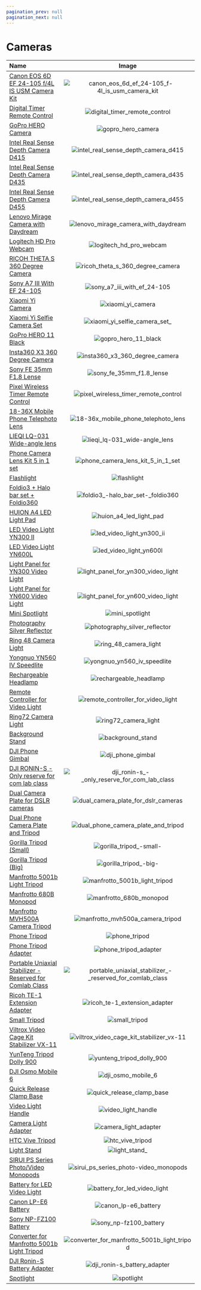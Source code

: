 ```yaml
---
pagination_prev: null
pagination_next: null
---
```


# Cameras

| Name | Image |
| :--- | :---: |
| [Canon EOS 6D EF 24-105 f/4L IS USM Camera Kit](./canon_eos_6d_ef_24-105_f-4l_is_usm_camera_kit) | ![canon_eos_6d_ef_24-105_f-4l_is_usm_camera_kit](/img/cameras/canon_eos_6d_ef_24-105_f-4l_is_usm_camera_kit.png) |
| [Digital Timer Remote Control](./digital_timer_remote_control) | ![digital_timer_remote_control](/img/cameras/digital_timer_remote_control.png) |
| [GoPro HERO Camera](./gopro_hero_camera) | ![gopro_hero_camera](/img/cameras/gopro_hero_camera.png) |
| [Intel Real Sense Depth Camera D415](./intel_real_sense_depth_camera_d415) | ![intel_real_sense_depth_camera_d415](/img/cameras/intel_real_sense_depth_camera_d415.png) |
| [Intel Real Sense Depth Camera D435](./intel_real_sense_depth_camera_d435) | ![intel_real_sense_depth_camera_d435](/img/cameras/intel_real_sense_depth_camera_d435.png) |
| [Intel Real Sense Depth Camera D455](./intel_real_sense_depth_camera_d455) | ![intel_real_sense_depth_camera_d455](/img/cameras/intel_real_sense_depth_camera_d455.png) |
| [Lenovo Mirage Camera with Daydream](./lenovo_mirage_camera_with_daydream) | ![lenovo_mirage_camera_with_daydream](/img/cameras/lenovo_mirage_camera_with_daydream.png) |
| [Logitech HD Pro Webcam](./logitech_hd_pro_webcam) | ![logitech_hd_pro_webcam](/img/cameras/logitech_hd_pro_webcam.png) |
| [RICOH THETA S 360 Degree Camera](./ricoh_theta_s_360_degree_camera) | ![ricoh_theta_s_360_degree_camera](/img/cameras/ricoh_theta_s_360_degree_camera.png) |
| [Sony A7 III With EF 24-105](./sony_a7_iii_with_ef_24-105) | ![sony_a7_iii_with_ef_24-105](/img/cameras/sony_a7_iii_with_ef_24-105.png) |
| [Xiaomi Yi Camera](./xiaomi_yi_camera) | ![xiaomi_yi_camera](/img/cameras/xiaomi_yi_camera.png) |
| [Xiaomi Yi Selfie Camera Set ](./xiaomi_yi_selfie_camera_set_) | ![xiaomi_yi_selfie_camera_set_](/img/cameras/xiaomi_yi_selfie_camera_set_.png) |
| [GoPro HERO 11 Black](./gopro_hero_11_black) | ![gopro_hero_11_black](/img/cameras/gopro_hero_11_black.png) |
| [Insta360 X3 360 Degree Camera](./insta360_x3_360_degree_camera) | ![insta360_x3_360_degree_camera](/img/cameras/insta360_x3_360_degree_camera.png) |
| [Sony FE 35mm F1.8 Lense](./sony_fe_35mm_f1.8_lense) | ![sony_fe_35mm_f1.8_lense](/img/cameras/sony_fe_35mm_f1.8_lense.png) |
| [Pixel Wireless Timer Remote Control](./pixel_wireless_timer_remote_control) | ![pixel_wireless_timer_remote_control](/img/cameras/pixel_wireless_timer_remote_control.png) |
| [18-36X Mobile Phone Telephoto Lens](./18-36x_mobile_phone_telephoto_lens) | ![18-36x_mobile_phone_telephoto_lens](/img/cameras/18-36x_mobile_phone_telephoto_lens.png) |
| [LIEQI LQ-031 Wide-angle lens](./lieqi_lq-031_wide-angle_lens) | ![lieqi_lq-031_wide-angle_lens](/img/cameras/lieqi_lq-031_wide-angle_lens.png) |
| [Phone Camera Lens Kit 5 in 1 set](./phone_camera_lens_kit_5_in_1_set) | ![phone_camera_lens_kit_5_in_1_set](/img/cameras/phone_camera_lens_kit_5_in_1_set.png) |
| [Flashlight](./flashlight) | ![flashlight](/img/cameras/flashlight.png) |
| [Foldio3 + Halo bar set + Foldio360](./foldio3_-_halo_bar_set_-_foldio360) | ![foldio3_-_halo_bar_set_-_foldio360](/img/cameras/foldio3_-_halo_bar_set_-_foldio360.png) |
| [HUION A4 LED Light Pad](./huion_a4_led_light_pad) | ![huion_a4_led_light_pad](/img/cameras/huion_a4_led_light_pad.png) |
| [LED Video Light YN300 II](./led_video_light_yn300_ii) | ![led_video_light_yn300_ii](/img/cameras/led_video_light_yn300_ii.png) |
| [LED Video Light YN600L](./led_video_light_yn600l) | ![led_video_light_yn600l](/img/cameras/led_video_light_yn600l.png) |
| [Light Panel for YN300 Video Light](./light_panel_for_yn300_video_light) | ![light_panel_for_yn300_video_light](/img/cameras/light_panel_for_yn300_video_light.png) |
| [Light Panel for YN600 Video Light](./light_panel_for_yn600_video_light) | ![light_panel_for_yn600_video_light](/img/cameras/light_panel_for_yn600_video_light.png) |
| [Mini Spotlight](./mini_spotlight) | ![mini_spotlight](/img/cameras/mini_spotlight.png) |
| [Photography Silver Reflector](./photography_silver_reflector) | ![photography_silver_reflector](/img/cameras/photography_silver_reflector.png) |
| [Ring 48 Camera Light](./ring_48_camera_light) | ![ring_48_camera_light](/img/cameras/ring_48_camera_light.png) |
| [Yongnuo YN560 IV Speedlite](./yongnuo_yn560_iv_speedlite) | ![yongnuo_yn560_iv_speedlite](/img/cameras/yongnuo_yn560_iv_speedlite.png) |
| [Rechargeable Headlamp](./rechargeable_headlamp) | ![rechargeable_headlamp](/img/cameras/rechargeable_headlamp.png) |
| [Remote Controller for Video Light](./remote_controller_for_video_light) | ![remote_controller_for_video_light](/img/cameras/remote_controller_for_video_light.png) |
| [Ring72 Camera Light](./ring72_camera_light) | ![ring72_camera_light](/img/cameras/ring72_camera_light.png) |
| [Background Stand](./background_stand) | ![background_stand](/img/cameras/background_stand.png) |
| [DJI Phone Gimbal](./dji_phone_gimbal) | ![dji_phone_gimbal](/img/cameras/dji_phone_gimbal.png) |
| [DJI RONIN-S - Only reserve for com lab class](./dji_ronin-s_-_only_reserve_for_com_lab_class) | ![dji_ronin-s_-_only_reserve_for_com_lab_class](/img/cameras/dji_ronin-s_-_only_reserve_for_com_lab_class.png) |
| [Dual Camera Plate for DSLR cameras](./dual_camera_plate_for_dslr_cameras) | ![dual_camera_plate_for_dslr_cameras](/img/cameras/dual_camera_plate_for_dslr_cameras.png) |
| [Dual Phone Camera Plate and Tripod](./dual_phone_camera_plate_and_tripod) | ![dual_phone_camera_plate_and_tripod](/img/cameras/dual_phone_camera_plate_and_tripod.png) |
| [Gorilla Tripod (Small)](./gorilla_tripod_-small-) | ![gorilla_tripod_-small-](/img/cameras/gorilla_tripod_-small-.png) |
| [Gorilla Tripod (Big)](./gorilla_tripod_-big-) | ![gorilla_tripod_-big-](/img/cameras/gorilla_tripod_-big-.png) |
| [Manfrotto 5001b Light Tripod](./manfrotto_5001b_light_tripod) | ![manfrotto_5001b_light_tripod](/img/cameras/manfrotto_5001b_light_tripod.png) |
| [Manfrotto 680B Monopod](./manfrotto_680b_monopod) | ![manfrotto_680b_monopod](/img/cameras/manfrotto_680b_monopod.png) |
| [Manfrotto MVH500A Camera Tripod](./manfrotto_mvh500a_camera_tripod) | ![manfrotto_mvh500a_camera_tripod](/img/cameras/manfrotto_mvh500a_camera_tripod.png) |
| [Phone Tripod](./phone_tripod) | ![phone_tripod](/img/cameras/phone_tripod.png) |
| [Phone Tripod Adapter](./phone_tripod_adapter) | ![phone_tripod_adapter](/img/cameras/phone_tripod_adapter.png) |
| [Portable Uniaxial Stabilizer - Reserved for Comlab Class](./portable_uniaxial_stabilizer_-_reserved_for_comlab_class) | ![portable_uniaxial_stabilizer_-_reserved_for_comlab_class](/img/cameras/portable_uniaxial_stabilizer_-_reserved_for_comlab_class.png) |
| [Ricoh TE-1 Extension Adapter](./ricoh_te-1_extension_adapter) | ![ricoh_te-1_extension_adapter](/img/cameras/ricoh_te-1_extension_adapter.png) |
| [Small Tripod](./small_tripod) | ![small_tripod](/img/cameras/small_tripod.png) |
| [Viltrox Video Cage Kit Stabilizer VX-11](./viltrox_video_cage_kit_stabilizer_vx-11) | ![viltrox_video_cage_kit_stabilizer_vx-11](/img/cameras/viltrox_video_cage_kit_stabilizer_vx-11.png) |
| [YunTeng Tripod Dolly 900](./yunteng_tripod_dolly_900) | ![yunteng_tripod_dolly_900](/img/cameras/yunteng_tripod_dolly_900.png) |
| [DJI Osmo Mobile 6](./dji_osmo_mobile_6) | ![dji_osmo_mobile_6](/img/cameras/dji_osmo_mobile_6.png) |
| [Quick Release Clamp Base](./quick_release_clamp_base) | ![quick_release_clamp_base](/img/cameras/quick_release_clamp_base.png) |
| [Video Light Handle](./video_light_handle) | ![video_light_handle](/img/cameras/video_light_handle.png) |
| [Camera Light Adapter](./camera_light_adapter) | ![camera_light_adapter](/img/cameras/camera_light_adapter.png) |
| [HTC Vive Tripod](./htc_vive_tripod) | ![htc_vive_tripod](/img/cameras/htc_vive_tripod.png) |
| [Light Stand ](./light_stand_) | ![light_stand_](/img/cameras/light_stand_.png) |
| [SIRUI PS Series Photo/Video Monopods](./sirui_ps_series_photo-video_monopods) | ![sirui_ps_series_photo-video_monopods](/img/cameras/sirui_ps_series_photo-video_monopods.png) |
| [Battery for LED Video Light](./battery_for_led_video_light) | ![battery_for_led_video_light](/img/cameras/battery_for_led_video_light.png) |
| [Canon LP-E6 Battery](./canon_lp-e6_battery) | ![canon_lp-e6_battery](/img/cameras/canon_lp-e6_battery.png) |
| [Sony NP-FZ100 Battery](./sony_np-fz100_battery) | ![sony_np-fz100_battery](/img/cameras/sony_np-fz100_battery.png) |
| [Converter for Manfrotto 5001b Light Tripod](./converter_for_manfrotto_5001b_light_tripod) | ![converter_for_manfrotto_5001b_light_tripod](/img/cameras/converter_for_manfrotto_5001b_light_tripod.png) |
| [DJI Ronin-S Battery Adapter](./dji_ronin-s_battery_adapter) | ![dji_ronin-s_battery_adapter](/img/cameras/dji_ronin-s_battery_adapter.png) |
| [Spotlight](./spotlight) | ![spotlight](/img/cameras/spotlight.png) |
